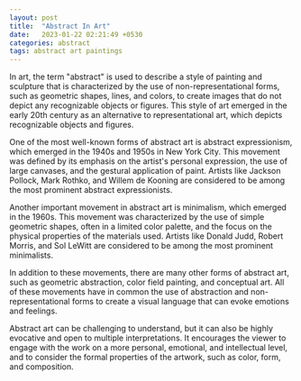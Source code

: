 ```yaml
---
layout: post
title:  "Abstract In Art"
date:   2023-01-22 02:21:49 +0530
categories: abstract 
tags: abstract art paintings
---
```


In art, the term "abstract" is used to describe a style of painting and sculpture that is characterized by the use of non-representational forms, such as geometric shapes, lines, and colors, to create images that do not depict any recognizable objects or figures. This style of art emerged in the early 20th century as an alternative to representational art, which depicts recognizable objects and figures.

One of the most well-known forms of abstract art is abstract expressionism, which emerged in the 1940s and 1950s in New York City. This movement was defined by its emphasis on the artist's personal expression, the use of large canvases, and the gestural application of paint. Artists like Jackson Pollock, Mark Rothko, and Willem de Kooning are considered to be among the most prominent abstract expressionists.

Another important movement in abstract art is minimalism, which emerged in the 1960s. This movement was characterized by the use of simple geometric shapes, often in a limited color palette, and the focus on the physical properties of the materials used. Artists like Donald Judd, Robert Morris, and Sol LeWitt are considered to be among the most prominent minimalists.

In addition to these movements, there are many other forms of abstract art, such as geometric abstraction, color field painting, and conceptual art. All of these movements have in common the use of abstraction and non-representational forms to create a visual language that can evoke emotions and feelings.

Abstract art can be challenging to understand, but it can also be highly evocative and open to multiple interpretations. It encourages the viewer to engage with the work on a more personal, emotional, and intellectual level, and to consider the formal properties of the artwork, such as color, form, and composition.









